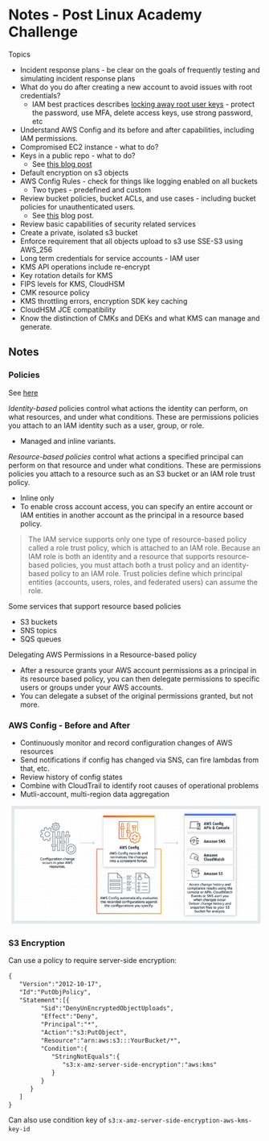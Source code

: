# Notes - Post Linux Academy Challenge


Topics

* Incident response plans - be clear on the goals of frequently testing and simulating incident response plans
* What do you do after creating a new account to avoid issues with root credentials?
    * IAM best practices describes [locking away root user keys](https://docs.aws.amazon.com/IAM/latest/UserGuide/best-practices.html#lock-away-credentials) - protect the password, use MFA, delete access keys, use strong password, etc
* Understand AWS Config and its before and after capabilities, including IAM permissions.
* Compromised EC2 instance - what to do?
* Keys in a public repo - what to do?
    * See [this blog post](https://aws.amazon.com/blogs/security/what-to-do-if-you-inadvertently-expose-an-aws-access-key/)
* Default encryption on s3 objects
* AWS Config Rules - check for things like logging enabled on all buckets
    * Two types - predefined and custom
* Review bucket policies, bucket ACLs, and use cases - including bucket policies for unauthenticated users.
    * See [this](https://aws.amazon.com/blogs/security/iam-policies-and-bucket-policies-and-acls-oh-my-controlling-access-to-s3-resources/) blog post.
* Review basic capabilities of security related services
* Create a private, isolated s3 bucket
* Enforce requirement that all objects upload to s3 use SSE-S3 using AWS_256
* Long term credentials for service accounts - IAM user
* KMS API operations include re-encrypt
* Key rotation details for KMS
* FIPS levels for KMS, CloudHSM
* CMK resource policy
* KMS throttling errors, encryption SDK key caching
* CloudHSM JCE compatibility
* Know the distinction of CMKs and DEKs and what KMS can manage and generate.

## Notes

### Policies

See [here](https://docs.aws.amazon.com/IAM/latest/UserGuide/introduction_access-management.html)

*Identity-based* policies control what actions the identity can perform, on what resources, and under what conditions. These are permissions policies you attach to an IAM identity such as a user, group, or role.

* Managed and inline variants.

*Resource-based policies* control what actions a specified principal can perform on that resource and under what conditions. These are permissions policies you attach to a resource such as an S3 bucket or an IAM role trust policy.

* Inline only
* To enable cross account access, you can specify an entire account or IAM entities in another account as the principal in a resource based policy.

> The IAM service supports only one type of resource-based policy called a role trust policy, which is attached to an IAM role. Because an IAM role is both an identity and a resource that supports resource-based policies, you must attach both a trust policy and an identity-based policy to an IAM role. Trust policies define which principal entities (accounts, users, roles, and federated users) can assume the role. 

Some services that support resource based policies

* S3 buckets
* SNS topics
* SQS queues

Delegating AWS Permissions in a Resource-based policy

* After a resource grants your AWS account permissions as a principal in its resource based policy, you can then delegate permissions to specific users or groups under your AWS accounts.
* You can delegate a subset of the original permissions granted, but not more.

### AWS Config - Before and After

* Continuously monitor and record configuration changes of AWS resources
* Send notifications if config has changed via SNS, can fire lambdas from that, etc.
* Review history of config states
* Combine with CloudTrail to identify root causes of operational problems
* Mutli-account, multi-region data aggregation

![](./config.jpg)


### S3 Encryption

Can use a policy to require server-side encryption:

```console
{
   "Version":"2012-10-17",
   "Id":"PutObjPolicy",
   "Statement":[{
         "Sid":"DenyUnEncryptedObjectUploads",
         "Effect":"Deny",
         "Principal":"*",
         "Action":"s3:PutObject",
         "Resource":"arn:aws:s3:::YourBucket/*",
         "Condition":{
            "StringNotEquals":{
               "s3:x-amz-server-side-encryption":"aws:kms"
            }
         }
      }
   ]
}
```

Can also use condition key of `s3:x-amz-server-side-encryption-aws-kms-key-id `